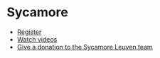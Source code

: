 # Sycamore
- [Register](https://docs.google.com/forms/d/e/1FAIpQLScXUhFdaYdWsh_26Xvaw5XuZaQYIuY9D9sAlSS8ZAI3LuOaLA/viewform?usp=sf_link)
- [Watch videos](https://www.sycamore.fm/videos/)
- [Give a donation to the Sycamore Leuven team](pay)
